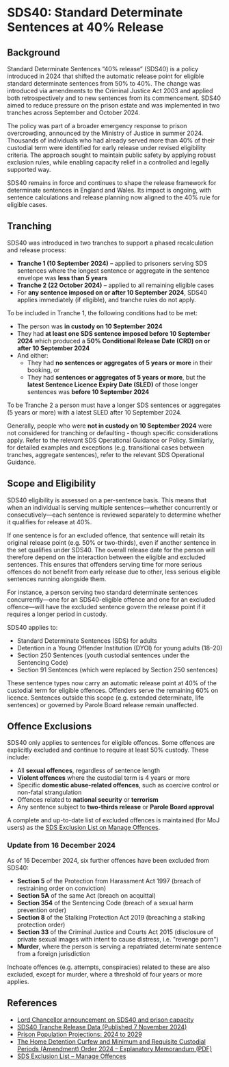# SDS40: Standard Determinate Sentences at 40% Release

## Background

Standard Determinate Sentences “40% release” (SDS40) is a policy introduced in 2024 that shifted the automatic release point for eligible standard determinate sentences from 50% to 40%. The change was introduced via amendments to the Criminal Justice Act 2003 and applied both retrospectively and to new sentences from its commencement. SDS40 aimed to reduce pressure on the prison estate and was implemented in two tranches across September and October 2024.

The policy was part of a broader emergency response to prison overcrowding, announced by the Ministry of Justice in summer 2024. Thousands of individuals who had already served more than 40% of their custodial term were identified for early release under revised eligibility criteria. The approach sought to maintain public safety by applying robust exclusion rules, while enabling capacity relief in a controlled and legally supported way.

SDS40 remains in force and continues to shape the release framework for determinate sentences in England and Wales. Its impact is ongoing, with sentence calculations and release planning now aligned to the 40% rule for eligible cases.

## Tranching

SDS40 was introduced in two tranches to support a phased recalculation and release process:

- **Tranche 1 (10 September 2024)** – applied to prisoners serving SDS sentences where the longest sentence or aggregate in the sentence envelope was **less than 5 years**
- **Tranche 2 (22 October 2024)** – applied to all remaining eligible cases
- For **any sentence imposed on or after 10 September 2024**, SDS40 applies immediately (if eligible), and tranche rules do not apply.

To be included in Tranche 1, the following conditions had to be met:

- The person was **in custody on 10 September 2024**
- They had **at least one SDS sentence imposed before 10 September 2024** which produced a **50% Conditional Release Date (CRD) on or after 10 September 2024**
- And either:
    - They had **no sentences or aggregates of 5 years or more** in their booking, or
    - They had **sentences or aggregates of 5 years or more**, but the **latest Sentence Licence Expiry Date (SLED)** of those longer sentences was **before 10 September 2024**

To be Tranche 2 a person must have a longer SDS sentences or aggregates (5 years or more) with a latest SLED after 10 September 2024.

Generally, people who were **not in custody on 10 September 2024** were not considered for tranching or defaulting - though specific considerations apply. Refer to the relevant SDS Operational Guidance or Policy. Similarly, for detailed examples and exceptions (e.g. transitional cases between tranches, aggregate sentences), refer to the relevant SDS Operational Guidance.

## Scope and Eligibility

SDS40 eligibility is assessed on a per-sentence basis. This means that when an individual is serving multiple sentences—whether concurrently or consecutively—each sentence is reviewed separately to determine whether it qualifies for release at 40%.

If one sentence is for an excluded offence, that sentence will retain its original release point (e.g. 50% or two-thirds), even if another sentence in the set qualifies under SDS40. The overall release date for the person will therefore depend on the interaction between the eligible and excluded sentences. This ensures that offenders serving time for more serious offences do not benefit from early release due to other, less serious eligible sentences running alongside them.

For instance, a person serving two standard determinate sentences concurrently—one for an SDS40-eligible offence and one for an excluded offence—will have the excluded sentence govern the release point if it requires a longer period in custody.

SDS40 applies to:

- Standard Determinate Sentences (SDS) for adults
- Detention in a Young Offender Institution (DYOI) for young adults (18–20)
- Section 250 Sentences (youth custodial sentences under the Sentencing Code) 
- Section 91 Sentences (which were replaced by Section 250 sentences)

These sentence types now carry an automatic release point at 40% of the custodial term for eligible offences. Offenders serve the remaining 60% on licence. Sentences outside this scope (e.g. extended determinate, life sentences) or governed by Parole Board release remain unaffected.

## Offence Exclusions

SDS40 only applies to sentences for eligible offences. Some offences are explicitly excluded and continue to require at least 50% custody. These include:

- All **sexual offences**, regardless of sentence length
- **Violent offences** where the custodial term is 4 years or more
- Specific **domestic abuse-related offences**, such as coercive control or non-fatal strangulation
- Offences related to **national security** or **terrorism**
- Any sentence subject to **two-thirds release** or **Parole Board approval**

A complete and up-to-date list of excluded offences is maintained (for MoJ users) as the [SDS Exclusion List on Manage Offences](https://manage-offences.hmpps.service.justice.gov.uk/schedules/sds-exclusion-lists).

### Update from 16 December 2024

As of 16 December 2024, six further offences have been excluded from SDS40:
- **Section 5** of the Protection from Harassment Act 1997 (breach of restraining order on conviction)
- **Section 5A** of the same Act (breach on acquittal)
- **Section 354** of the Sentencing Code (breach of a sexual harm prevention order)
- **Section 8** of the Stalking Protection Act 2019 (breaching a stalking protection order)
- **Section 33** of the Criminal Justice and Courts Act 2015 (disclosure of private sexual images with intent to cause distress, i.e. "revenge porn")
- **Murder**, where the person is serving a repatriated determinate sentence from a foreign jurisdiction

Inchoate offences (e.g. attempts, conspiracies) related to these are also excluded, except for murder, where a threshold of four years or more applies.

## References

- [Lord Chancellor announcement on SDS40 and prison capacity](https://www.gov.uk/government/news/lord-chancellor-sets-out-immediate-action-to-defuse-ticking-prison-time-bomb)
- [SDS40 Tranche Release Data (Published 7 November 2024)](https://www.gov.uk/government/publications/standard-determinate-sentences-sds40-tranche-release-data)
- [Prison Population Projections: 2024 to 2029](https://www.gov.uk/government/statistics/prison-population-projections-2024-to-2029/prison-population-projections-2024-to-2029)
- [The Home Detention Curfew and Minimum and Requisite Custodial Periods (Amendment) Order 2024 – Explanatory Memorandum (PDF)](https://www.legislation.gov.uk/ukdsi/2024/9780348265729/pdfs/ukdsiem_9780348265729_en_001.pdf)
- [SDS Exclusion List – Manage Offences](https://manage-offences.hmpps.service.justice.gov.uk/schedules/sds-exclusion-lists)

